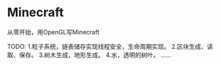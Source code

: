 # Minecraft
从零开始，用OpenGL写Minecraft

TODO:
1.粒子系统，链表储存实现线程安全，生命周期实现。
2.区块生成、读取、保存。
3.树木生成，地形生成。
4.水，透明的树叶。
……
